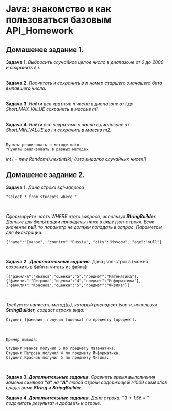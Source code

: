 # Java: знакомство и как пользоваться базовым API_Homework
##  Домашенее задание 1.
**Задача 1.** *Выбросить случайное целое число в диапазоне от 0 до 2000 и сохранить в i.* <br>
<br>

**Задача 2.** *Посчитать и сохранить в n номер старшего значащего бита выпавшего числа.* <br>
<br>

**Задача 3.** *Найти все кратные n числа в диапазоне от i до Short.MAX_VALUE сохранить в массив m1.* <br>
<br>

**Задача 4.** *Найти все некратные n числа в диапазоне от Short.MIN_VALUE до i и сохранить в массив m2.* <br>
<br>

```
Пункты реализовать в методе main.
*Пункты реализовать в разных методах
``` 
*int i = new Random().nextInt(k); //это кидалка случайных чисел!)*
<br>

##  Домашенее задание 2.
**Задача 1.** *Дана строка sql-запроса*

```
"select * from students where "
``` 
<br>

*Сформируйте часть WHERE этого запроса, используя **StringBuilder**. Данные для фильтрации приведены ниже в виде json-строки. Если значение **null**, то параметр не должен попадать в запрос. Параметры для фильтрации*: 

```
{"name":"Ivanov", "country":"Russia", "city":"Moscow", "age":"null"}
``` 
<br>

**Задача 2 . *Дополнительные задания***. Дана json-строка (можно сохранить в файл и читать из файла)
```
[{"фамилия":"Иванов","оценка":"5","предмет":"Математика"},{"фамилия":"Петрова","оценка":"4","предмет":"Информатика"},{"фамилия":"Краснов","оценка":"5","предмет":"Физика"}]
``` 
<br>

*Требуется написать метод(ы), который распарсит json и, используя **StringBuilder**, создаст строки вида:* 

```
Студент [фамилия] получил [оценка] по предмету [предмет].
``` 
<br>

`Пример вывода`:
```
Студент Иванов получил 5 по предмету Математика.
Студент Петрова получил 4 по предмету Информатика.
Студент Краснов получил 5 по предмету Физика.
``` 
<br>

**Задача 3. *Дополнительные задания***. *Сравнить время выполнения замены символа **"а"** на **"А"** любой строки содержащей >1000 символов средствами **String** и **StringBuilder***.

**Задача 4. *Дополнительные задания***. *Дана строка: ".3 + 1.56 = " подсчитать результат и добавить к строке.*